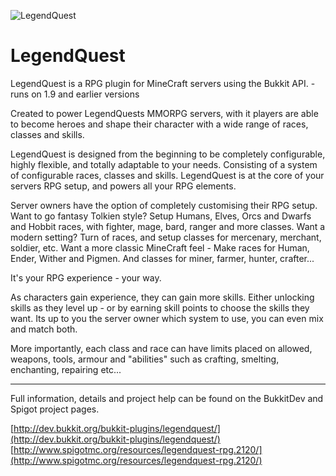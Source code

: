 ![LegendQuest](http://dev.bukkit.org/media/images/73/534/legend-quest-logo.png)

LegendQuest
===========

LegendQuest is a RPG plugin for MineCraft servers using the Bukkit API.  - runs on 1.9 and earlier versions

Created to power LegendQuests MMORPG servers, with it players are able to become heroes and shape their character with a wide range of races, classes and skills.

LegendQuest is designed from the beginning to be completely configurable, highly flexible, and totally adaptable to your needs. Consisting of a system of configurable races, classes and skills. LegendQuest is at the core of your servers RPG setup, and powers all your RPG elements.

Server owners have the option of completely customising their RPG setup. 
Want to go fantasy Tolkien style? Setup Humans, Elves, Orcs and Dwarfs and Hobbit races, with fighter, mage, bard, ranger and more classes. 
Want a modern setting? Turn of races, and setup classes for mercenary, merchant, soldier, etc. 
Want a more classic MineCraft feel - Make races for Human, Ender, Wither and Pigmen. And classes for miner, farmer, hunter, crafter...

It's your RPG experience - your way.

As characters gain experience, they can gain more skills. Either unlocking skills as they level up - or by earning skill points to choose the skills they want. Its up to you the server owner which system to use, you can even mix and match both.

More importantly, each class and race can have limits placed on allowed, weapons, tools, armour and "abilities" such as crafting, smelting, enchanting, repairing etc...

****************

Full information, details and project help can be found on the BukkitDev and Spigot project pages.

[http://dev.bukkit.org/bukkit-plugins/legendquest/](http://dev.bukkit.org/bukkit-plugins/legendquest/)
[http://www.spigotmc.org/resources/legendquest-rpg.2120/](http://www.spigotmc.org/resources/legendquest-rpg.2120/)
